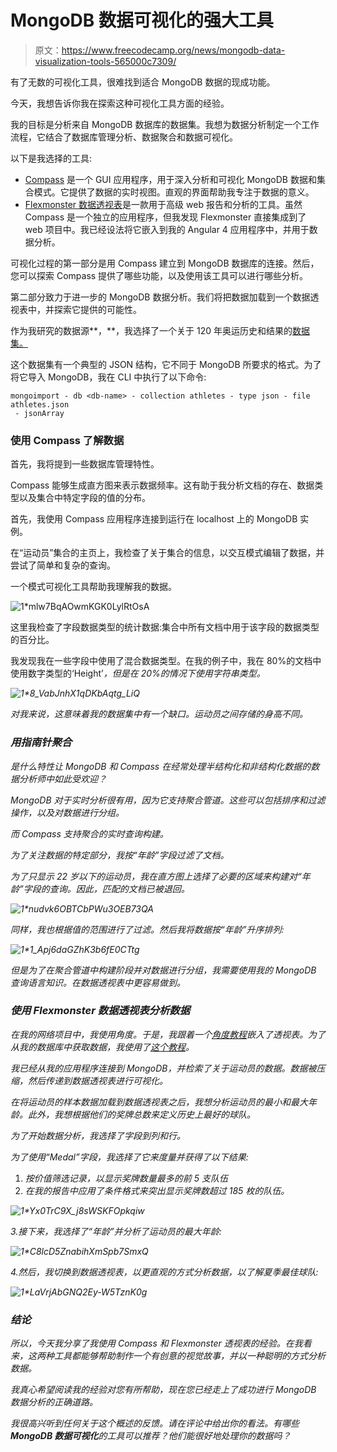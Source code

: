 # MongoDB 数据可视化的强大工具

> 原文：<https://www.freecodecamp.org/news/mongodb-data-visualization-tools-565000c7309/>

有了无数的可视化工具，很难找到适合 MongoDB 数据的现成功能。

今天，我想告诉你我在探索这种可视化工具方面的经验。

我的目标是分析来自 MongoDB 数据库的数据集。我想为数据分析制定一个工作流程，它结合了数据库管理分析、数据聚合和数据可视化。

以下是我选择的工具:

*   [Compass](https://www.mongodb.com/products/compass/?r=m3) 是一个 GUI 应用程序，用于深入分析和可视化 MongoDB 数据和集合模式。它提供了数据的实时视图。直观的界面帮助我专注于数据的意义。
*   [Flexmonster 数据透视表](https://www.flexmonster.com/?r=m3)是一款用于高级 web 报告和分析的工具。虽然 Compass 是一个独立的应用程序，但我发现 Flexmonster 直接集成到了 web 项目中。我已经设法将它嵌入到我的 Angular 4 应用程序中，并用于数据分析。

可视化过程的第一部分是用 Compass 建立到 MongoDB 数据库的连接。然后，您可以探索 Compass 提供了哪些功能，以及使用该工具可以进行哪些分析。

第二部分致力于进一步的 MongoDB 数据分析。我们将把数据加载到一个数据透视表中，并探索它提供的可能性。

作为我研究的数据源**，**，我选择了一个关于 120 年奥运历史和结果的[数据集。](https://www.kaggle.com/heesoo37/120-years-of-olympic-history-athletes-and-results/?r=m3)

这个数据集有一个典型的 JSON 结构，它不同于 MongoDB 所要求的格式。为了将它导入 MongoDB，我在 CLI 中执行了以下命令:

```
mongoimport - db <db-name> - collection athletes - type json - file athletes.json
 - jsonArray
```

### 使用 Compass 了解数据

首先，我将提到一些数据库管理特性。

Compass 能够生成直方图来表示数据频率。这有助于我分析文档的存在、数据类型以及集合中特定字段的值的分布。

首先，我使用 Compass 应用程序连接到运行在 localhost 上的 MongoDB 实例。

在“运动员”集合的主页上，我检查了关于集合的信息，以交互模式编辑了数据，并尝试了简单和复杂的查询。

一个模式可视化工具帮助我理解我的数据。

![1*mlw7BqAOwmKGK0LylRtOsA](img/d176aa1850fd15c8fae16c8cc98b8ef6.png)

这里我检查了字段数据类型的统计数据:集合中所有文档中用于该字段的数据类型的百分比。

我发现我在一些字段中使用了混合数据类型。在我的例子中，我在 80%的文档中使用数字类型的‘Height’*，但是在 20%的情况下使用字符串类型。*

*![1*8_VabJnhX1qDKbAqtg_LiQ](img/7be2eedc3445c37d6cf19849ba603296.png)*

*对我来说，这意味着我的数据集中有一个缺口。运动员之间存储的身高不同。*

### *用指南针聚合*

*是什么特性让 MongoDB 和 Compass 在经常处理半结构化和非结构化数据的数据分析师中如此受欢迎？*

*MongoDB 对于实时分析很有用，因为它支持聚合管道。这些可以包括排序和过滤操作，以及对数据进行分组。*

*而 Compass 支持聚合的实时查询构建。*

*为了关注数据的特定部分，我按“年龄”字段过滤了文档。*

*为了只显示 22 岁以下的运动员，我在直方图上选择了必要的区域来构建对“年龄”字段的查询。因此，匹配的文档已被退回。*

*![1*nudvk6OBTCbPWu3OEB73QA](img/dd1dbdf8999d28609163d78b50d9761a.png)*

*同样，我也根据值的范围进行了过滤。然后我将数据按“年龄”升序排列:*

*![1*1_Apj6daGZhK3b6fE0CTtg](img/972c8b99207805b5de3f3eef6542a0e5.png)*

*但是为了在聚合管道中构建阶段并对数据进行分组，我需要使用我的 MongoDB 查询语言知识。在数据透视表中更容易做到。*

### *使用 Flexmonster 数据透视表分析数据*

*在我的网络项目中，我使用角度。于是，我跟着一个[角度教程](https://www.flexmonster.com/doc/integration-with-angular/?r=m3)嵌入了透视表。为了从我的数据库中获取数据，我使用了[这个教程](https://www.flexmonster.com/doc/connecting-to-database-with-node-js/?r=m3)。*

*我已经从我的应用程序连接到 MongoDB，并检索了关于运动员的数据。数据被压缩，然后传递到数据透视表进行可视化。*

*在将运动员的样本数据加载到数据透视表之后，我想分析运动员的最小和最大年龄。此外，我想根据他们的奖牌总数来定义历史上最好的球队。*

*为了开始数据分析，我选择了字段到列和行。*

*为了使用“Medal”字段，我选择了它来度量并获得了以下结果:*

1.  *按价值筛选记录，以显示奖牌数量最多的前 5 支队伍*
2.  *在我的报告中应用了条件格式来突出显示奖牌数超过 185 枚的队伍。*

*![1*Yx0TrC9X_j8sWSKFOpkqiw](img/99906d1bb686ecffd3a7656018fb18df.png)*

*3.接下来，我选择了“年龄”并分析了运动员的最大年龄:*

*![1*C8lcD5ZnabihXmSpb7SmxQ](img/1e21e47030b2ec86848a26c8d981fa62.png)*

*4.然后，我切换到数据透视表，以更直观的方式分析数据，以了解夏季最佳球队:*

*![1*LaVrjAbGNQ2Ey-W5TznK0g](img/10816ff1f814766926cc338148588fb8.png)*

### *结论*

*所以，今天我分享了我使用 Compass 和 Flexmonster 透视表的经验。在我看来，这两种工具都能够帮助制作一个有创意的视觉故事，并以一种聪明的方式分析数据。*

*我真心希望阅读我的经验对您有所帮助，现在您已经走上了成功进行 MongoDB 数据分析的正确道路。*

*我很高兴听到任何关于这个概述的反馈。请在评论中给出你的看法。有哪些 **MongoDB 数据可视化**的工具可以推荐？他们能很好地处理你的数据吗？*